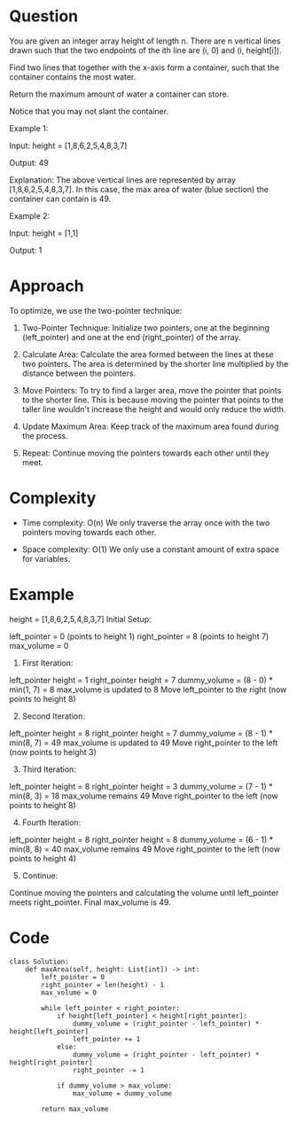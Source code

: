 # Question
You are given an integer array height of length n. There are n vertical lines drawn such that the two endpoints of the ith line are (i, 0) and (i, height[i]).

Find two lines that together with the x-axis form a container, such that the container contains the most water.

Return the maximum amount of water a container can store.

Notice that you may not slant the container.


Example 1:


Input: height = [1,8,6,2,5,4,8,3,7]

Output: 49

Explanation: The above vertical lines are represented by array [1,8,6,2,5,4,8,3,7]. In this case, the max area of water (blue section) the container can contain is 49.

Example 2:

Input: height = [1,1]

Output: 1

# Approach
To optimize, we use the two-pointer technique:

1. Two-Pointer Technique: Initialize two pointers, one at the beginning (left_pointer) and one at the end (right_pointer) of the array.

2. Calculate Area: Calculate the area formed between the lines at these two pointers. The area is determined by the shorter line multiplied by the distance between the pointers.

3. Move Pointers: To try to find a larger area, move the pointer that points to the shorter line. This is because moving the pointer that points to the taller line wouldn't increase the height and would only reduce the width.

4. Update Maximum Area: Keep track of the maximum area found during the process.

5. Repeat: Continue moving the pointers towards each other until they meet.

# Complexity
- Time complexity:
O(n) We only traverse the array once with the two pointers moving towards each other.

- Space complexity:
O(1) We only use a constant amount of extra space for variables.

# Example

height = [1,8,6,2,5,4,8,3,7]
Initial Setup:

left_pointer = 0 (points to height 1)
right_pointer = 8 (points to height 7)
max_volume = 0

1. First Iteration:

left_pointer height = 1
right_pointer height = 7
dummy_volume = (8 - 0) * min(1, 7) = 8
max_volume is updated to 8
Move left_pointer to the right (now points to height 8)

2. Second Iteration:

left_pointer height = 8
right_pointer height = 7
dummy_volume = (8 - 1) * min(8, 7) = 49
max_volume is updated to 49
Move right_pointer to the left (now points to height 3)

3. Third Iteration:

left_pointer height = 8
right_pointer height = 3
dummy_volume = (7 - 1) * min(8, 3) = 18
max_volume remains 49
Move right_pointer to the left (now points to height 8)

4. Fourth Iteration:

left_pointer height = 8
right_pointer height = 8
dummy_volume = (6 - 1) * min(8, 8) = 40
max_volume remains 49
Move right_pointer to the left (now points to height 4)

5. Continue:

Continue moving the pointers and calculating the volume until left_pointer meets right_pointer.
Final max_volume is 49.

# Code
```
class Solution:
    def maxArea(self, height: List[int]) -> int:
        left_pointer = 0
        right_pointer = len(height) - 1
        max_volume = 0

        while left_pointer < right_pointer:
            if height[left_pointer] < height[right_pointer]:
                dummy_volume = (right_pointer - left_pointer) * height[left_pointer]
                left_pointer += 1
            else:
                dummy_volume = (right_pointer - left_pointer) * height[right_pointer]
                right_pointer -= 1

            if dummy_volume > max_volume:
                max_volume = dummy_volume
        
        return max_volume

```
 